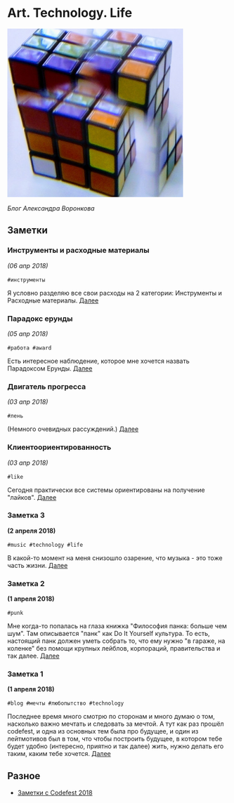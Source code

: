 # Art. Technology. Life

![Cubes](/image/00-white-cube.jpg)

*Блог Александра Воронкова*
## Заметки
### Инструменты и расходные материалы
_(06 апр 2018)_

`#инструменты`

Я условно разделяю все свои расходы на 2 категории: Инструменты и Расходные материалы.
[Далее](/2018/2018-04-06_01_Instrumenty_i_rasxodnye_materialy/)

### Парадокс ерунды
_(05 апр 2018)_

`#работа #award`

Есть интересное наблюдение, которое мне хочется назвать Парадоксом Ерунды.
[Далее](/2018/2018-04-05_01_Paradoks_erundy/)

### Двигатель прогресса
_(03 апр 2018)_

`#лень`

(Немного очевидных рассуждений.)
[Далее](/2018/2018-04-03_02_Dvigatel_progressa/)

### Клиентоориентированность
_(03 апр 2018)_

`#like`

Сегодня практически все системы ориентированы на получение "лайков".
[Далее](/2018/2018-04-03_01_Klientoorientirovannost/)

### Заметка 3
__(2 апреля 2018)__

`#music #technology #life`

В какой-то момент на меня снизошло озарение, что музыка - это тоже часть жизни.
[Далее](/2018/2018-04-02_03.note/)

### Заметка 2
__(1 апреля 2018)__

`#punk`

Мне когда-то попалась на глаза книжка "Философия панка: больше чем шум". Там описывается  "панк" как Do It Yourself культура. То есть, настоящий панк должен уметь собрать то, что ему нужно "в гараже, на коленке" без помощи крупных лейблов, корпораций, правительства и так далее.
[Далее](/2018/2018-04-02_02.note/)

### Заметка 1
__(1 апреля 2018)__

`#blog #мечты #любопытство #technology`

Последнее время много смотрю по сторонам и много думаю о том, насколько важно мечтать и следовать за мечтой. А тут как раз прошёл codefest, и одна из основных тем была про будущее, и один из лейтмотивов был в том, что чтобы построить будущее, в котором тебе будет удобно (интересно, приятно и так далее) жить, нужно делать его таким, каким тебе хочется.
[Далее](/2018/2018-04-02_01.note/)

## Разное
- [Заметки с Codefest 2018](/codefest2018/)
